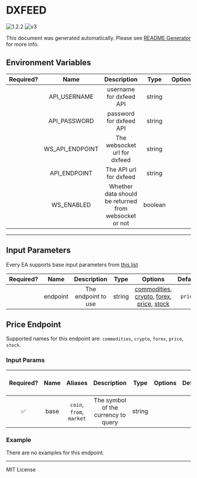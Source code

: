 # DXFEED

![1.2.2](https://img.shields.io/github/package-json/v/smartcontractkit/external-adapters-js?filename=packages/sources/dxfeed-test/package.json) ![v3](https://img.shields.io/badge/framework%20version-v3-blueviolet)

This document was generated automatically. Please see [README Generator](../../scripts#readme-generator) for more info.

## Environment Variables

| Required? |      Name       |                      Description                      |  Type   | Options |                  Default                   |
| :-------: | :-------------: | :---------------------------------------------------: | :-----: | :-----: | :----------------------------------------: |
|           |  API_USERNAME   |                username for dxfeed API                | string  |         |                                            |
|           |  API_PASSWORD   |                password for dxfeed API                | string  |         |                                            |
|           | WS_API_ENDPOINT |             The websocket url for dxfeed              | string  |         |                                            |
|           |  API_ENDPOINT   |                The API url for dxfeed                 | string  |         | `https://tools.dxfeed.com/webservice/rest` |
|           |   WS_ENABLED    | Whether data should be returned from websocket or not | boolean |         |                  `false`                   |

---

## Input Parameters

Every EA supports base input parameters from [this list](https://github.com/smartcontractkit/ea-framework-js/blob/main/src/config/index.ts)

| Required? |   Name   |     Description     |  Type  |                                                                 Options                                                                 | Default |
| :-------: | :------: | :-----------------: | :----: | :-------------------------------------------------------------------------------------------------------------------------------------: | :-----: |
|           | endpoint | The endpoint to use | string | [commodities](#price-endpoint), [crypto](#price-endpoint), [forex](#price-endpoint), [price](#price-endpoint), [stock](#price-endpoint) | `price` |

## Price Endpoint

Supported names for this endpoint are: `commodities`, `crypto`, `forex`, `price`, `stock`.

### Input Params

| Required? | Name |         Aliases          |             Description             |  Type  | Options | Default | Depends On | Not Valid With |
| :-------: | :--: | :----------------------: | :---------------------------------: | :----: | :-----: | :-----: | :--------: | :------------: |
|    ✅     | base | `coin`, `from`, `market` | The symbol of the currency to query | string |         |         |            |                |

### Example

There are no examples for this endpoint.

---

MIT License
